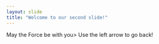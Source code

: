 ```yaml
---
layout: slide
title: "Welcome to our second slide!"
---
```

May the Force be with you>
Use the left arrow to go back!
